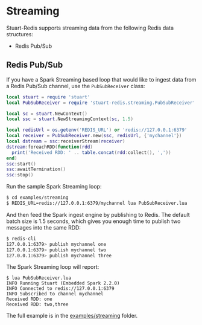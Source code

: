 # Streaming

Stuart-Redis supports streaming data from the following Redis data structures:

* Redis Pub/Sub

## Redis Pub/Sub

If you have a Spark Streaming based loop that would like to ingest data from a Redis Pub/Sub channel, use the `PubSubReceiver` class:

```lua
local stuart = require 'stuart'
local PubSubReceiver = require 'stuart-redis.streaming.PubSubReceiver'

local sc = stuart.NewContext()
local ssc = stuart.NewStreamingContext(sc, 1.5)

local redisUrl = os.getenv('REDIS_URL') or 'redis://127.0.0.1:6379'
local receiver = PubSubReceiver.new(ssc, redisUrl, {'mychannel'})
local dstream = ssc:receiverStream(receiver)
dstream:foreachRDD(function(rdd)
  print('Received RDD: ' .. table.concat(rdd:collect(), ','))
end)
ssc:start()
ssc:awaitTermination()
ssc:stop()
```

Run the sample Spark Streaming loop:

```sh
$ cd examples/streaming
$ REDIS_URL=redis://127.0.0.1:6379/mychannel lua PubSubReceiver.lua
```

And then feed the Spark ingest engine by publishing to Redis. The default batch size is 1.5 seconds, which gives you enough time to publish two messages into the same RDD:

```sh
$ redis-cli
127.0.0.1:6379> publish mychannel one
127.0.0.1:6379> publish mychannel two
127.0.0.1:6379> publish mychannel three
```

The Spark Streaming loop will report:

```	
$ lua PubSubReceiver.lua
INFO Running Stuart (Embedded Spark 2.2.0)
INFO Connected to redis://127.0.0.1:6379
INFO Subscribed to channel mychannel
Received RDD: one
Received RDD: two,three
```

The full example is in the [examples/streaming](../examples/streaming/) folder.
